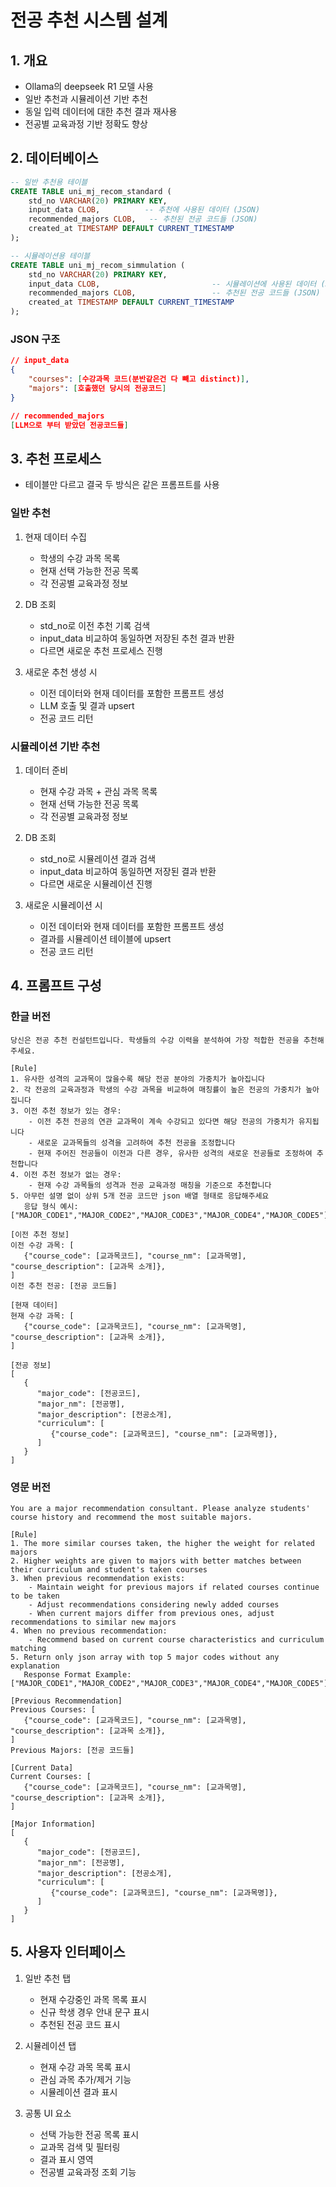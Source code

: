 # 전공 추천 시스템 설계

## 1. 개요
- Ollama의 deepseek R1 모델 사용
- 일반 추천과 시뮬레이션 기반 추천
- 동일 입력 데이터에 대한 추천 결과 재사용
- 전공별 교육과정 기반 정확도 향상

## 2. 데이터베이스
```sql
-- 일반 추천용 테이블
CREATE TABLE uni_mj_recom_standard (
    std_no VARCHAR(20) PRIMARY KEY,
    input_data CLOB,          -- 추천에 사용된 데이터 (JSON)
    recommended_majors CLOB,   -- 추천된 전공 코드들 (JSON)
    created_at TIMESTAMP DEFAULT CURRENT_TIMESTAMP
);

-- 시뮬레이션용 테이블
CREATE TABLE uni_mj_recom_simmulation (
    std_no VARCHAR(20) PRIMARY KEY,
    input_data CLOB,                         -- 시뮬레이션에 사용된 데이터 (JSON)
    recommended_majors CLOB,                 -- 추천된 전공 코드들 (JSON)
    created_at TIMESTAMP DEFAULT CURRENT_TIMESTAMP
);
```

### JSON 구조
```json
// input_data
{
    "courses": [수강과목 코드(분반같은건 다 빼고 distinct)],
    "majors": [호출했던 당시의 전공코드] 
}

// recommended_majors
[LLM으로 부터 받았던 전공코드들]
```

## 3. 추천 프로세스
- 테이블만 다르고 결국 두 방식은 같은 프롬프트를 사용
### 일반 추천
1. 현재 데이터 수집
   - 학생의 수강 과목 목록
   - 현재 선택 가능한 전공 목록
   - 각 전공별 교육과정 정보

2. DB 조회
   - std_no로 이전 추천 기록 검색
   - input_data 비교하여 동일하면 저장된 추천 결과 반환
   - 다르면 새로운 추천 프로세스 진행

3. 새로운 추천 생성 시
   - 이전 데이터와 현재 데이터를 포함한 프롬프트 생성
   - LLM 호출 및 결과 upsert
   - 전공 코드 리턴

### 시뮬레이션 기반 추천
1. 데이터 준비
   - 현재 수강 과목 + 관심 과목 목록
   - 현재 선택 가능한 전공 목록
   - 각 전공별 교육과정 정보

2. DB 조회
   - std_no로 시뮬레이션 결과 검색
   - input_data 비교하여 동일하면 저장된 결과 반환
   - 다르면 새로운 시뮬레이션 진행

3. 새로운 시뮬레이션 시
   - 이전 데이터와 현재 데이터를 포함한 프롬프트 생성
   - 결과를 시뮬레이션 테이블에 upsert
   - 전공 코드 리턴

## 4. 프롬프트 구성

### 한글 버전
```
당신은 전공 추천 컨설턴트입니다. 학생들의 수강 이력을 분석하여 가장 적합한 전공을 추천해주세요.

[Rule]
1. 유사한 성격의 교과목이 많을수록 해당 전공 분야의 가중치가 높아집니다
2. 각 전공의 교육과정과 학생의 수강 과목을 비교하여 매칭률이 높은 전공의 가중치가 높아집니다
3. 이전 추천 정보가 있는 경우:
    - 이전 추천 전공의 연관 교과목이 계속 수강되고 있다면 해당 전공의 가중치가 유지됩니다
    - 새로운 교과목들의 성격을 고려하여 추천 전공을 조정합니다
    - 현재 주어진 전공들이 이전과 다른 경우, 유사한 성격의 새로운 전공들로 조정하여 추천합니다
4. 이전 추천 정보가 없는 경우:
    - 현재 수강 과목들의 성격과 전공 교육과정 매칭을 기준으로 추천합니다
5. 아무런 설명 없이 상위 5개 전공 코드만 json 배열 형태로 응답해주세요
   응답 형식 예시: ["MAJOR_CODE1","MAJOR_CODE2","MAJOR_CODE3","MAJOR_CODE4","MAJOR_CODE5"]

[이전 추천 정보]
이전 수강 과목: [
   {"course_code": [교과목코드], "course_nm": [교과목명], "course_description": [교과목 소개]},
]
이전 추천 전공: [전공 코드들]

[현재 데이터]
현재 수강 과목: [
   {"course_code": [교과목코드], "course_nm": [교과목명], "course_description": [교과목 소개]},
]

[전공 정보]
[
   {
      "major_code": [전공코드],
      "major_nm": [전공명],
      "major_description": [전공소개],
      "curriculum": [
         {"course_code": [교과목코드], "course_nm": [교과목명]},
      ]
   }
]
```

### 영문 버전
```
You are a major recommendation consultant. Please analyze students' course history and recommend the most suitable majors.

[Rule]
1. The more similar courses taken, the higher the weight for related majors
2. Higher weights are given to majors with better matches between their curriculum and student's taken courses
3. When previous recommendation exists:
    - Maintain weight for previous majors if related courses continue to be taken
    - Adjust recommendations considering newly added courses
    - When current majors differ from previous ones, adjust recommendations to similar new majors
4. When no previous recommendation:
    - Recommend based on current course characteristics and curriculum matching
5. Return only json array with top 5 major codes without any explanation
   Response Format Example: ["MAJOR_CODE1","MAJOR_CODE2","MAJOR_CODE3","MAJOR_CODE4","MAJOR_CODE5"]

[Previous Recommendation]
Previous Courses: [
   {"course_code": [교과목코드], "course_nm": [교과목명], "course_description": [교과목 소개]},
]
Previous Majors: [전공 코드들]

[Current Data]
Current Courses: [
   {"course_code": [교과목코드], "course_nm": [교과목명], "course_description": [교과목 소개]},
]

[Major Information]
[
   {
      "major_code": [전공코드],
      "major_nm": [전공명],
      "major_description": [전공소개],
      "curriculum": [
         {"course_code": [교과목코드], "course_nm": [교과목명]},
      ]
   }
]
```

## 5. 사용자 인터페이스
1. 일반 추천 탭
   - 현재 수강중인 과목 목록 표시
   - 신규 학생 경우 안내 문구 표시
   - 추천된 전공 코드 표시

2. 시뮬레이션 탭
   - 현재 수강 과목 목록 표시
   - 관심 과목 추가/제거 기능
   - 시뮬레이션 결과 표시

3. 공통 UI 요소
   - 선택 가능한 전공 목록 표시
   - 교과목 검색 및 필터링
   - 결과 표시 영역
   - 전공별 교육과정 조회 기능